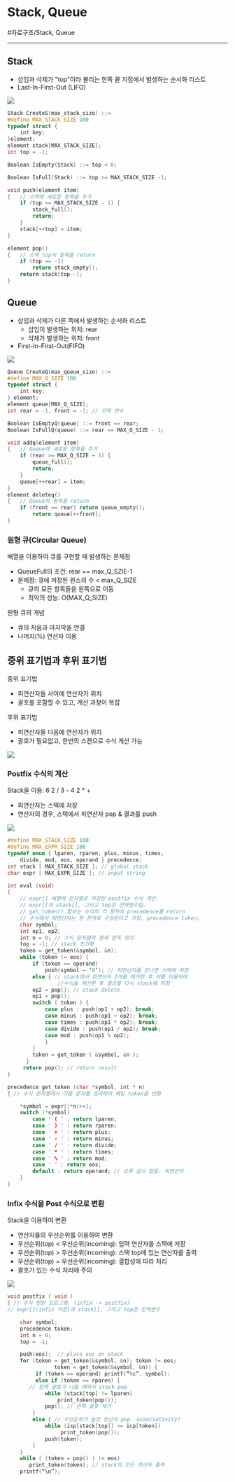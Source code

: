 # Stack, Queue
#자료구조/Stack, Queue

---
## Stack
- 삽입과 삭제가 "top"이라 불리는 한쪽 끝 지점에서 발생하는 순서화 리스트
- Last-In-First-Out (LIFO)

![](./img/SQ_1.PNG)

```C
Stack CreateS(max_stack_size) ::=
#define MAX_STACK_SIZE 100
typedef struct {
    int key;
}element;
element stack[MAX_STACK_SIZE];
int top = -1;

Boolean IsEmpty(Stack) ::= top < 0;

Boolean IsFull(Stack) ::= top >= MAX_STACK_SIZE -1;

void push(element item)
{   // 스택에 새로운 항목을 추가
    if (top >= MAX_STACK_SIZE - 1) {
        stack_full();
        return;
    }
    stack[++top] = item;
}

element pop()
{   // 스택 top의 항목을 return
    if (top == -1)
        return stack_empty();
    return stack[top--];
}
```

## Queue
- 삽입과 삭제가 다른 쪽에서 발생하는 순서화 리스트
    - 삽입이 발생하는 위치: rear
    - 삭제가 발생하는 위치: front
- First-In-First-Out(FIFO)

![](./img/SQ_2.PNG)

```C
Queue CreateQ(max_queue_size) ::=
#define MAX_Q_SIZE 100
typedef struct {
    int key;
} element;
element queue[MAX_Q_SIZE];
int rear = -1, front = -1; // 전역 변수

Boolean IsEmptyQ(queue) ::= front == rear;
Boolean IsFullQ(queue) ::= rear == MAX_Q_SIZE - 1;

void addq(element item)
{   // Queue에 새로운 항목을 추가
    if (rear >= MAX_Q_SIZE – 1) {
        queue_full();
        return;
    }
    queue[++rear] = item;
}
element deleteq()
{   // Queue의 항목을 return
    if (front == rear) return queue_empty();
        return queue[++front];
}
```

### 원형 큐(Circular Queue)
배열을 이용하여 큐를 구현할 때 발생하는 문제점
- QueueFull의 조건: rear == max_Q_SZIE-1
- 문제점: 큐에 저장된 원소의 수 < max_Q_SIZE
    - 큐의 모든 항목들을 왼쪽으로 이동
    - 최악의 성능: O(MAX_Q_SIZE)

원형 큐의 개념
- 큐의 처음과 마지막을 연결
- 나머지(%) 연산자 이용

## 중위 표기법과 후위 표기법
중위 표기법
- 피연산자들 사이에 연산자가 위치
- 괄호를 포함할 수 있고, 계산 과정이 복잡

후위 표기법
- 피연산자들 다음에 연산자가 위치
- 괄호가 필요없고, 한번의 스캔으로 수식 게산 가능

![](./img/SQ_3.PNG)

### Postfix 수식의 계산
Stack을 이용: 6 2 / 3 - 4 2 * +
- 피연산자는 스택에 저장
- 연산자의 경우, 스택에서 피연산자 pop & 결과를 push

![](./img/SQ_4.PNG)

```C
#define MAX_STACK_SIZE 100
#define MAX_EXPR_SIZE 100
typedef enum { lparen, rparen, plus, minus, times,
    divide, mod, eos, operand } precedence;
int stack [ MAX_STACK_SIZE ]; // global stack
char expr [ MAX_EXPR_SIZE ]; // input string

int eval (void)
{
    // expr[] 배열에 문자열로 저장된 postfix 수식 계산.
    // expr[]과 stack[], 그리고 top은 전역변수임. 
    // get_token() 함수는 수식의 각 문자의 precedence를 return
    // 수식에서 피연산자는 한 문자로 구성된다고 가정. precedence token;
    char symbol;
    int op1, op2;
    int n = 0; // 수식 문자열의 현재 판독 위치
    top = -1; // stack 초기화
    token = get_token(&symbol, &n);
    while (token != eos) {
        if (token == operand)
            push(symbol – ‘0’); // 피연산자를 만나면 스택에 저장
        else { // stack에서 피연산자 2개를 제거한 후 이를 이용하여
                //수식을 계산한 후 결과를 다시 stack에 저장
        op2 = pop(); // stack delete
        op1 = pop();
        switch ( token ) {
            case plus : push(op1 + op2); break;
            case minus : push(op1 – op2); break;
            case times : push(op1 * op2); break;
            case divide : push(op1 / op2); break;
            case mod : push(op1 % op2);
            }
        }
        token = get_token ( &symbol, &n );
      }
     return pop(); // return result 
}

precedence get_token (char *symbol, int * n)
{ // 수식 문자열에서 다음 문자를 검사하여 해당 token을 반환

    *symbol = expr[(*n)++];
    switch (*symbol)
        case ' ( ' : return lparen;
        case ' ) ' : return rparen;
        case ' + ' : return plus;
        case ' - ' : return minus;
        case ' / ' : return divide;
        case ' * ' : return times;
        case ' % ' : return mod;
        case ' ' : return eos;
        default : return operand; // 오류 검사 없음. 피연산자
    }
}
```

### Infix 수식을 Post 수식으로 변환
Stack을 이용하여 변환
- 연산자들의 우선순위를 이용하여 변환
- 우선순위(top) < 우선순위(incoming): 입력 연산자를 스택에 저장
- 우선순위(top) > 우선순위(incoming): 스택 top에 있는 연산자를 출력
- 우선순위(top) = 우선순위(incoming): 결합성에 따라 처리
- 괄호가 있는 수식 처리에 주의

![](./img/SQ_5.PNG)

```c
void postfix ( void )
{ // 수식 변환 프로그램. (infix -> postfix)
// expr[](infix 저장)과 stack[], 그리고 top은 전역변수

    char symbol;
    precedence token;
    int n = 0;
    top = -1;

    push(eos);  // place eos on stack
    for (token = get_token(&symbol, &n); token != eos; 
               token = get_token(&symbol, &n)) {
         if (token == operand) printf(“%c”, symbol);
         else if (token == rparen) { 
       // 왼쪽 괄호가 나올 때까지 stack pop
            while (stack[top] != lparen)
                print_token(pop());
            pop(); // 왼쪽 괄호 제거
        }
        else { // 우선순위가 높은 연산자 pop. associativity?
            while (isp[stack[top]] >= icp[token])
                 print_token(pop());
            push(token);
        }
    }
    while ( (token = pop() ) != eos)
       print_token(token); // stack의 모든 연산자 출력
    printf(“\n”);
```